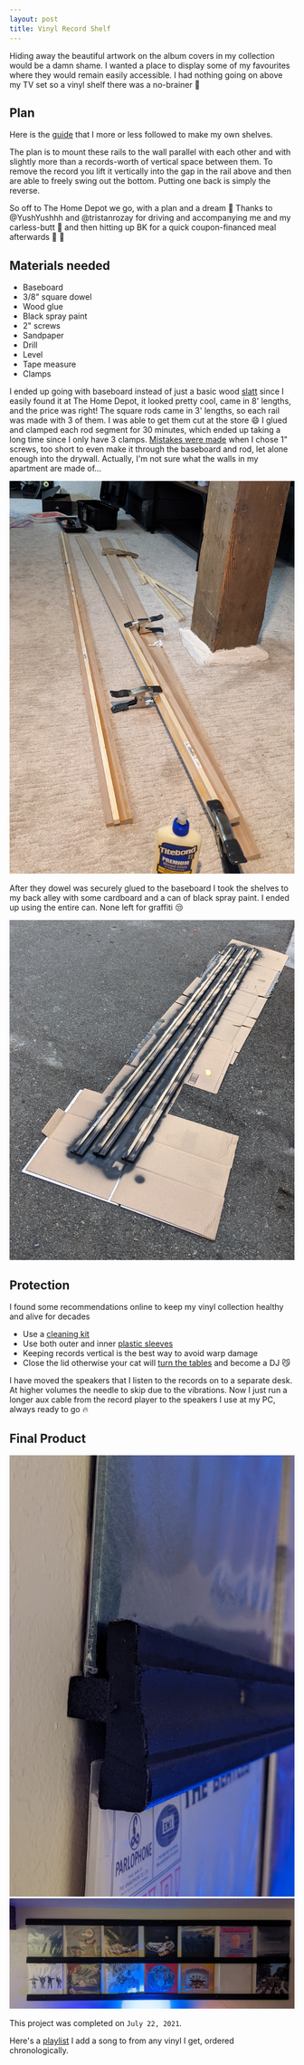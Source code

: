 ```yaml
---
layout: post
title: Vinyl Record Shelf
---
```


Hiding away the beautiful artwork on the album covers in my collection would be a damn shame.
I wanted a place to display some of my favourites where they would remain easily accessible.
I had nothing going on above my TV set so a vinyl shelf there was a no-brainer :musical_note:

## Plan

Here is the [guide](https://imgur.com/r/DIY/pJVe2) that I more or less followed to make my own shelves.

The plan is to mount these rails to the wall parallel with each other and with slightly more than a records-worth of vertical space between them.
To remove the record you lift it vertically into the gap in the rail above and then are able to freely swing out the bottom. Putting one back is simply the reverse.

So off to The Home Depot we go, with a plan and a dream :thought_balloon: Thanks to @YushYushhh and @tristanrozay for driving and accompanying me and my carless-butt :pray: and then hitting up BK for a quick coupon-financed meal afterwards :hamburger: :crown:

## Materials needed

- Baseboard
- 3/8" square dowel
- Wood glue
- Black spray paint
- 2" screws
- Sandpaper
- Drill
- Level
- Tape measure
- Clamps

I ended up going with baseboard instead of just a basic wood [slatt](https://genius.com/a/what-does-slatt-mean) since I easily found it at The Home Depot, it looked pretty cool, came in 8' lengths, and the price was right! The square rods came in 3' lengths, so each rail was made with 3 of them. I was able to get them cut at the store :smile: I glued and clamped each rod segment for 30 minutes, which ended up taking a long time since I only have 3 clamps. [Mistakes were made](https://callofduty.fandom.com/wiki/Killfeed) when I chose 1" screws,  too short to even make it through the baseboard and rod, let alone enough into the drywall. Actually, I'm not sure what the walls in my apartment are made of...

![Gluing it together](/assets/img/vinyl-shelf/glue.jpg)

After they dowel was securely glued to the baseboard I took the shelves to my back alley with some cardboard and a can of black spray paint. I ended up using the entire can. None left for graffiti :unamused:

![Painting](/assets/img/vinyl-shelf/paint.jpg)

## Protection

I found some recommendations online to keep my vinyl collection healthy and alive for decades

- Use a [cleaning kit](https://www.amazon.com/gp/product/B08DG3GT9F)
- Use both outer and inner [plastic sleeves](https://www.amazon.com/gp/product/B07CYJ5LFN)
- Keeping records vertical is the best way to avoid warp damage
- Close the lid otherwise your cat will [turn the tables](https://idioms.thefreedictionary.com/the%20tables%20are%20turned) and become a DJ :smirk_cat:

I have moved the speakers that I listen to the records on to a separate desk. At higher volumes the needle to skip due to the vibrations. Now I just run a longer aux cable from the record player to the speakers I use at my PC, always ready to go :fire:

## Final Product

![Side view](/assets/img/vinyl-shelf/side.jpg)
![Finished product](/assets/img/vinyl-shelf/final.jpg)

This project was completed on `July 22, 2021`.

Here's a [playlist](https://open.spotify.com/playlist/6EDthCaGnY50plWMGZH7nr?si=0fca5faed6c44d18) I add a song to from any vinyl I get, ordered chronologically.
